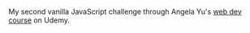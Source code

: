 My second vanilla JavaScript challenge through Angela Yu's [web dev course](https://www.udemy.com/course/the-complete-web-development-bootcamp/) on Udemy.